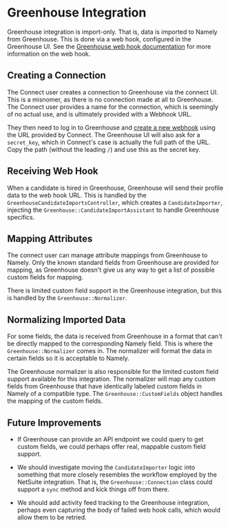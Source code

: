 # Greenhouse Integration

Greenhouse integration is import-only. That is, data is imported to Namely from
Greenhouse. This is done via a web hook, configured in the Greenhouse UI. See
the [Greenhouse web hook documentation][1] for more information on the web hook.

[1]: https://app.greenhouse.io/configure/web_hooks/documentation

## Creating a Connection

The Connect user creates a connection to Greenhouse via the connect UI. This is
a misnomer, as there is no connection made at all to Greenhouse. The Connect
user provides a name for the connection, which is seemingly of no actual use,
and is ultimately provided with a Webhook URL.

They then need to log in to Greenhouse and [create a new webhook][2] using the
URL provided by Connect. The Greenhouse UI will also ask for a `secret_key`,
which in Connect's case is actually the full path of the URL. Copy the path
(without the leading `/`) and use this as the secret key.

[2]: https://app.greenhouse.io/web_hooks

## Receiving Web Hook

When a candidate is hired in Greenhouse, Greenhouse will send their profile data
to the web hook URL. This is handled by the
`GreenhouseCandidateImportsController`, which creates a `CandidateImporter`,
injecting the `Greenhouse::CandidateImportAssistant` to handle Greenhouse
specifics.

## Mapping Attributes

The connect user can manage attribute mappings from Greenhouse to Namely. Only
the known standard fields from Greenhouse are provided for mapping, as
Greenhouse doesn't give us any way to get a list of possible custom fields for
mapping.

There is limited custom field support in the Greenhouse integration, but this is
handled by the `Greenhouse::Normalizer`.

## Normalizing Imported Data

For some fields, the data is received from Greenhouse in a format that can't be
directly mapped to the corresponding Namely field. This is where the
`Greenhouse::Normalizer` comes in. The normalizer will format the data in
certain fields so it is acceptable to Namely.

The Greenhouse normalizer is also responsible for the limited custom field
support available for this integration. The normalizer will map any custom
fields from Greenhouse that have identically labeled custom fields in Namely of
a compatible type. The `Greenhouse::CustomFields` object handles the mapping of
the custom fields.

## Future Improvements

* If Greenhouse can provide an API endpoint we could query to get custom fields,
  we could perhaps offer real, mappable custom field support.

* We should investigate moving the `CandidateImporter` logic into something that
  more closely resembles the workflow  employed by the NetSuite integration.
  That is, the `Greenhouse::Connection` class could support a `sync` method and
  kick things off from there.

* We should add activity feed tracking to the Greenhouse integration, perhaps
  even capturing the body of failed web hook calls, which would allow them to be
  retried.
